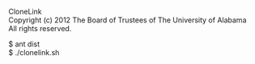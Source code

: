 CloneLink  
Copyright (c) 2012 The Board of Trustees of The University of Alabama  
All rights reserved.  

$ ant dist  
$ ./clonelink.sh
